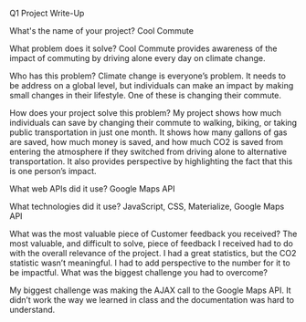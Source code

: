 Q1 Project Write-Up

What's the name of your project?
Cool Commute

What problem does it solve?
Cool Commute provides awareness of the impact of commuting by driving alone every day on climate change.

Who has this problem?
Climate change is everyone’s problem. It needs to be address on a global level, but individuals can make an impact by making small changes in their lifestyle. One of these is changing their commute.

How does your project solve this problem?
My project shows how much individuals can save by changing their commute to walking, biking, or taking public transportation in just one month. It shows how many gallons of gas are saved, how much money is saved, and how much CO2 is saved from entering the atmosphere if they switched from driving alone to alternative transportation. It also provides perspective by highlighting the fact that this is one person’s impact.

What web APIs did it use?
Google Maps API

What technologies did it use?
JavaScript, CSS, Materialize, Google Maps API

What was the most valuable piece of Customer feedback you received?
The most valuable, and difficult to solve, piece of feedback I received had to do with the overall relevance of the project. I had a great statistics, but the CO2 statistic wasn’t meaningful. I had to add perspective to the number for it to be impactful.
What was the biggest challenge you had to overcome?

My biggest challenge was making the AJAX call to the Google Maps API. It didn’t work the way we learned in class and the documentation was hard to understand.
